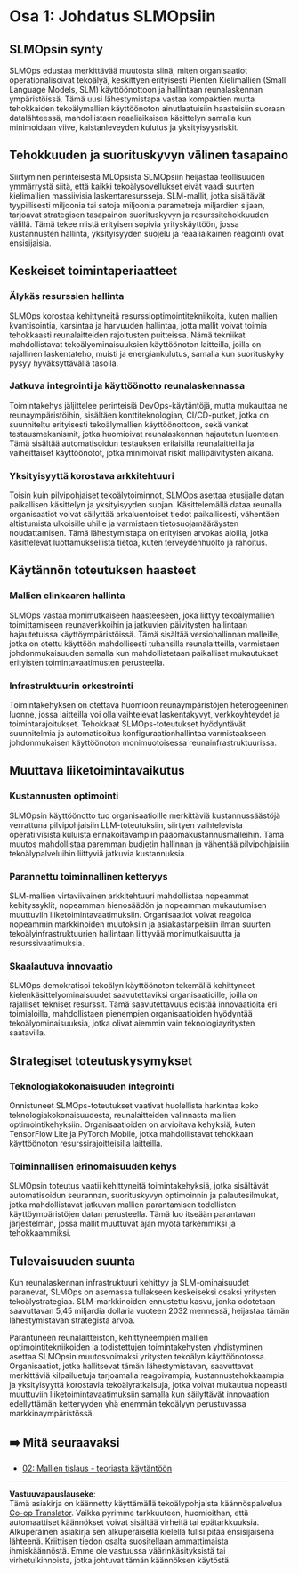 <!--
CO_OP_TRANSLATOR_METADATA:
{
  "original_hash": "3d1708c413d3ea9ffcfb6f73ade3a07b",
  "translation_date": "2025-09-18T10:32:09+00:00",
  "source_file": "Module05/01.IntroduceSLMOps.md",
  "language_code": "fi"
}
-->
# Osa 1: Johdatus SLMOpsiin

## SLMOpsin synty

SLMOps edustaa merkittävää muutosta siinä, miten organisaatiot operationalisoivat tekoälyä, keskittyen erityisesti Pienten Kielimallien (Small Language Models, SLM) käyttöönottoon ja hallintaan reunalaskennan ympäristöissä. Tämä uusi lähestymistapa vastaa kompaktien mutta tehokkaiden tekoälymallien käyttöönoton ainutlaatuisiin haasteisiin suoraan datalähteessä, mahdollistaen reaaliaikaisen käsittelyn samalla kun minimoidaan viive, kaistanleveyden kulutus ja yksityisyysriskit.

## Tehokkuuden ja suorituskyvyn välinen tasapaino

Siirtyminen perinteisestä MLOpsista SLMOpsiin heijastaa teollisuuden ymmärrystä siitä, että kaikki tekoälysovellukset eivät vaadi suurten kielimallien massiivisia laskentaresursseja. SLM-mallit, jotka sisältävät tyypillisesti miljoonia tai satoja miljoonia parametreja miljardien sijaan, tarjoavat strategisen tasapainon suorituskyvyn ja resurssitehokkuuden välillä. Tämä tekee niistä erityisen sopivia yrityskäyttöön, jossa kustannusten hallinta, yksityisyyden suojelu ja reaaliaikainen reagointi ovat ensisijaisia.

## Keskeiset toimintaperiaatteet

### Älykäs resurssien hallinta

SLMOps korostaa kehittyneitä resurssioptimointitekniikoita, kuten mallien kvantisointia, karsintaa ja harvuuden hallintaa, jotta mallit voivat toimia tehokkaasti reunalaitteiden rajoitusten puitteissa. Nämä tekniikat mahdollistavat tekoälyominaisuuksien käyttöönoton laitteilla, joilla on rajallinen laskentateho, muisti ja energiankulutus, samalla kun suorituskyky pysyy hyväksyttävällä tasolla.

### Jatkuva integrointi ja käyttöönotto reunalaskennassa

Toimintakehys jäljittelee perinteisiä DevOps-käytäntöjä, mutta mukauttaa ne reunaympäristöihin, sisältäen konttiteknologian, CI/CD-putket, jotka on suunniteltu erityisesti tekoälymallien käyttöönottoon, sekä vankat testausmekanismit, jotka huomioivat reunalaskennan hajautetun luonteen. Tämä sisältää automatisoidun testauksen erilaisilla reunalaitteilla ja vaiheittaiset käyttöönotot, jotka minimoivat riskit mallipäivitysten aikana.

### Yksityisyyttä korostava arkkitehtuuri

Toisin kuin pilvipohjaiset tekoälytoiminnot, SLMOps asettaa etusijalle datan paikallisen käsittelyn ja yksityisyyden suojan. Käsittelemällä dataa reunalla organisaatiot voivat säilyttää arkaluontoiset tiedot paikallisesti, vähentäen altistumista ulkoisille uhille ja varmistaen tietosuojamääräysten noudattamisen. Tämä lähestymistapa on erityisen arvokas aloilla, jotka käsittelevät luottamuksellista tietoa, kuten terveydenhuolto ja rahoitus.

## Käytännön toteutuksen haasteet

### Mallien elinkaaren hallinta

SLMOps vastaa monimutkaiseen haasteeseen, joka liittyy tekoälymallien toimittamiseen reunaverkkoihin ja jatkuvien päivitysten hallintaan hajautetuissa käyttöympäristöissä. Tämä sisältää versiohallinnan malleille, jotka on otettu käyttöön mahdollisesti tuhansilla reunalaitteilla, varmistaen johdonmukaisuuden samalla kun mahdollistetaan paikalliset mukautukset erityisten toimintavaatimusten perusteella.

### Infrastruktuurin orkestrointi

Toimintakehyksen on otettava huomioon reunaympäristöjen heterogeeninen luonne, jossa laitteilla voi olla vaihtelevat laskentakyvyt, verkkoyhteydet ja toimintarajoitukset. Tehokkaat SLMOps-toteutukset hyödyntävät suunnitelmia ja automatisoitua konfiguraationhallintaa varmistaakseen johdonmukaisen käyttöönoton monimuotoisessa reunainfrastruktuurissa.

## Muuttava liiketoimintavaikutus

### Kustannusten optimointi

SLMOpsin käyttöönotto tuo organisaatioille merkittäviä kustannussäästöjä verrattuna pilvipohjaisiin LLM-toteutuksiin, siirtyen vaihtelevista operatiivisista kuluista ennakoitavampiin pääomakustannusmalleihin. Tämä muutos mahdollistaa paremman budjetin hallinnan ja vähentää pilvipohjaisiin tekoälypalveluihin liittyviä jatkuvia kustannuksia.

### Parannettu toiminnallinen ketteryys

SLM-mallien virtaviivainen arkkitehtuuri mahdollistaa nopeammat kehityssyklit, nopeamman hienosäädön ja nopeamman mukautumisen muuttuviin liiketoimintavaatimuksiin. Organisaatiot voivat reagoida nopeammin markkinoiden muutoksiin ja asiakastarpeisiin ilman suurten tekoälyinfrastruktuurien hallintaan liittyvää monimutkaisuutta ja resurssivaatimuksia.

### Skaalautuva innovaatio

SLMOps demokratisoi tekoälyn käyttöönoton tekemällä kehittyneet kielenkäsittelyominaisuudet saavutettaviksi organisaatioille, joilla on rajalliset tekniset resurssit. Tämä saavutettavuus edistää innovaatioita eri toimialoilla, mahdollistaen pienempien organisaatioiden hyödyntää tekoälyominaisuuksia, jotka olivat aiemmin vain teknologiayritysten saatavilla.

## Strategiset toteutuskysymykset

### Teknologiakokonaisuuden integrointi

Onnistuneet SLMOps-toteutukset vaativat huolellista harkintaa koko teknologiakokonaisuudesta, reunalaitteiden valinnasta mallien optimointikehyksiin. Organisaatioiden on arvioitava kehyksiä, kuten TensorFlow Lite ja PyTorch Mobile, jotka mahdollistavat tehokkaan käyttöönoton resurssirajoitteisilla laitteilla.

### Toiminnallisen erinomaisuuden kehys

SLMOpsin toteutus vaatii kehittyneitä toimintakehyksiä, jotka sisältävät automatisoidun seurannan, suorituskyvyn optimoinnin ja palautesilmukat, jotka mahdollistavat jatkuvan mallien parantamisen todellisten käyttöympäristöjen datan perusteella. Tämä luo itseään parantavan järjestelmän, jossa mallit muuttuvat ajan myötä tarkemmiksi ja tehokkaammiksi.

## Tulevaisuuden suunta

Kun reunalaskennan infrastruktuuri kehittyy ja SLM-ominaisuudet paranevat, SLMOps on asemassa tullakseen keskeiseksi osaksi yritysten tekoälystrategiaa. SLM-markkinoiden ennustettu kasvu, jonka odotetaan saavuttavan 5,45 miljardia dollaria vuoteen 2032 mennessä, heijastaa tämän lähestymistavan strategista arvoa.

Parantuneen reunalaitteiston, kehittyneempien mallien optimointitekniikoiden ja todistettujen toimintakehysten yhdistyminen asettaa SLMOpsin muutosvoimaksi yritysten tekoälyn käyttöönotossa. Organisaatiot, jotka hallitsevat tämän lähestymistavan, saavuttavat merkittäviä kilpailuetuja tarjoamalla reagoivampia, kustannustehokkaampia ja yksityisyyttä korostavia tekoälyratkaisuja, jotka voivat mukautua nopeasti muuttuviin liiketoimintavaatimuksiin samalla kun säilyttävät innovaation edellyttämän ketteryyden yhä enemmän tekoälyyn perustuvassa markkinaympäristössä.

## ➡️ Mitä seuraavaksi

- [02: Mallien tislaus - teoriasta käytäntöön](./02.SLMOps-Distillation.md)

---

**Vastuuvapauslauseke**:  
Tämä asiakirja on käännetty käyttämällä tekoälypohjaista käännöspalvelua [Co-op Translator](https://github.com/Azure/co-op-translator). Vaikka pyrimme tarkkuuteen, huomioithan, että automaattiset käännökset voivat sisältää virheitä tai epätarkkuuksia. Alkuperäinen asiakirja sen alkuperäisellä kielellä tulisi pitää ensisijaisena lähteenä. Kriittisen tiedon osalta suositellaan ammattimaista ihmiskäännöstä. Emme ole vastuussa väärinkäsityksistä tai virhetulkinnoista, jotka johtuvat tämän käännöksen käytöstä.